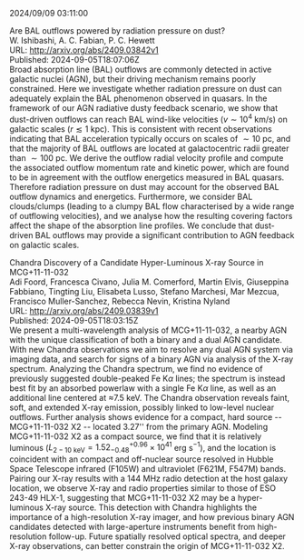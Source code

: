 2024/09/09 03:11:00  

Are BAL outflows powered by radiation pressure on dust?  
W. Ishibashi, A. C. Fabian, P. C. Hewett  
URL: http://arxiv.org/abs/2409.03842v1  
Published: 2024-09-05T18:07:06Z  
  Broad absorption line (BAL) outflows are commonly detected in active galactic nuclei (AGN), but their driving mechanism remains poorly constrained. Here we investigate whether radiation pressure on dust can adequately explain the BAL phenomenon observed in quasars. In the framework of our AGN radiative dusty feedback scenario, we show that dust-driven outflows can reach BAL wind-like velocities ($v \sim 10^4$ km/s) on galactic scales ($r \lesssim 1$ kpc). This is consistent with recent observations indicating that BAL acceleration typically occurs on scales of $\sim 10$ pc, and that the majority of BAL outflows are located at galactocentric radii greater than $\sim 100$ pc. We derive the outflow radial velocity profile and compute the associated outflow momentum rate and kinetic power, which are found to be in agreement with the outflow energetics measured in BAL quasars. Therefore radiation pressure on dust may account for the observed BAL outflow dynamics and energetics. Furthermore, we consider BAL clouds/clumps (leading to a clumpy BAL flow characterised by a wide range of outflowing velocities), and we analyse how the resulting covering factors affect the shape of the absorption line profiles. We conclude that dust-driven BAL outflows may provide a significant contribution to AGN feedback on galactic scales.   

Chandra Discovery of a Candidate Hyper-Luminous X-ray Source in
  MCG+11-11-032  
Adi Foord, Francesca Civano, Julia M. Comerford, Martin Elvis, Giuseppina Fabbiano, Tingting Liu, Elisabeta Lusso, Stefano Marchesi, Mar Mezcua, Francisco Muller-Sanchez, Rebecca Nevin, Kristina Nyland  
URL: http://arxiv.org/abs/2409.03839v1  
Published: 2024-09-05T18:03:15Z  
  We present a multi-wavelength analysis of MCG+11-11-032, a nearby AGN with the unique classification of both a binary and a dual AGN candidate. With new Chandra observations we aim to resolve any dual AGN system via imaging data, and search for signs of a binary AGN via analysis of the X-ray spectrum. Analyzing the Chandra spectrum, we find no evidence of previously suggested double-peaked Fe K$\alpha$ lines; the spectrum is instead best fit by an absorbed powerlaw with a single Fe K$\alpha$ line, as well as an additional line centered at $\approx$7.5 keV. The Chandra observation reveals faint, soft, and extended X-ray emission, possibly linked to low-level nuclear outflows. Further analysis shows evidence for a compact, hard source -- MCG+11-11-032 X2 -- located 3.27'' from the primary AGN. Modeling MCG+11-11-032 X2 as a compact source, we find that it is relatively luminous ($L_{\text{2$-$10 keV}} = 1.52_{-0.48}^{+0.96}\times 10^{41}$ erg s$^{-1}$), and the location is coincident with an compact and off-nuclear source resolved in Hubble Space Telescope infrared (F105W) and ultraviolet (F621M, F547M) bands. Pairing our X-ray results with a 144 MHz radio detection at the host galaxy location, we observe X-ray and radio properties similar to those of ESO 243-49 HLX-1, suggesting that MCG+11-11-032 X2 may be a hyper-luminous X-ray source. This detection with Chandra highlights the importance of a high-resolution X-ray imager, and how previous binary AGN candidates detected with large-aperture instruments benefit from high-resolution follow-up. Future spatially resolved optical spectra, and deeper X-ray observations, can better constrain the origin of MCG+11-11-032 X2.   

